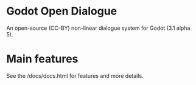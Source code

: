 # Godot Open Dialogue

An open-source (CC-BY) non-linear dialogue system for Godot (3.1 alpha 5).

# Main features

See the /docs/docs.html for features and more details.